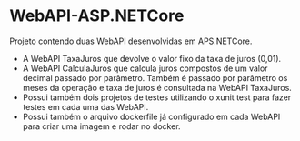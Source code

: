 # WebAPI-ASP.NETCore
Projeto contendo duas WebAPI desenvolvidas em APS.NETCore.

- A WebAPI TaxaJuros que devolve o valor fixo da taxa de juros (0,01).
- A WebAPI CalculaJuros que calcula juros compostos de um valor decimal passado por parâmetro.
  Também é passado por parâmetro os meses da operação e taxa de juros é consultada na WebAPI TaxaJuros.
- Possui também dois projetos de testes utilizando o xunit test para fazer testes em cada uma das WebAPI.
- Possui também o arquivo dockerfile já configurado em cada WebAPI para criar uma imagem e rodar no docker.
